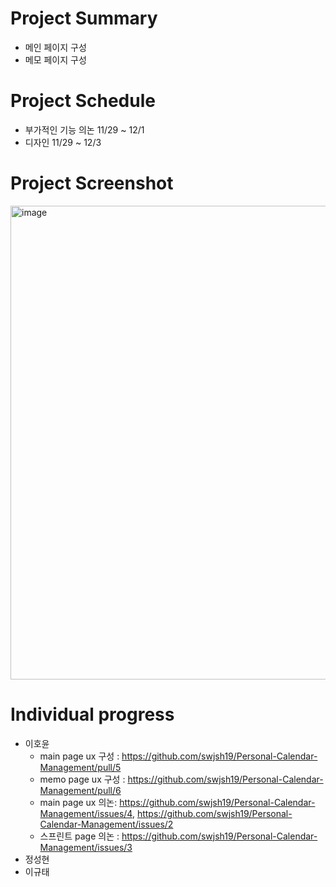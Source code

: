 # Project Summary
* 메인 페이지 구성
* 메모 페이지 구성
# Project Schedule
* 부가적인 기능 의논 11/29 ~ 12/1
* 디자인 11/29 ~ 12/3
# Project Screenshot

<img width="758" alt="image" src="https://github.com/swjsh19/Personal-Calendar-Management/assets/68680118/f8b6ab73-ce81-41d3-9b51-3b1b7e247859">

# Individual progress
* 이호윤
  * main page ux 구성 : https://github.com/swjsh19/Personal-Calendar-Management/pull/5
  * memo page ux 구성 : https://github.com/swjsh19/Personal-Calendar-Management/pull/6
  * main page ux 의논: https://github.com/swjsh19/Personal-Calendar-Management/issues/4, https://github.com/swjsh19/Personal-Calendar-Management/issues/2
  * 스프린트 page 의논 : https://github.com/swjsh19/Personal-Calendar-Management/issues/3
* 정성현
* 이규태
